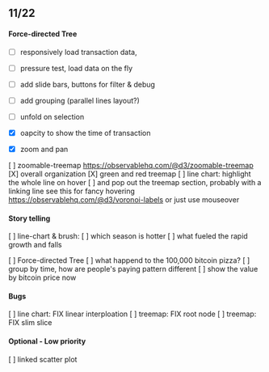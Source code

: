## 11/22

#### Force-directed Tree
- [ ] responsively load transaction data,
 - [ ] pressure test, load data on the fly
  - [ ] add slide bars, buttons for filter & debug
 - [ ] add grouping (parallel lines layout?)
 - [ ] unfold on selection
 - [x] oapcity to show the time of transaction 
 - [x] zoom and pan 


[ ] zoomable-treemap
  https://observablehq.com/@d3/zoomable-treemap
[X] overall organization
[X] green and red treemap
[ ] line chart: highlight the whole line on hover 
    [ ] and pop out the treemap section, probably with a linking line 
    see this for fancy hovering https://observablehq.com/@d3/voronoi-labels
    or just use mouseover

#### Story telling 
[ ] line-chart & brush: 
    [ ] which season is hotter
    [ ] what fueled the rapid growth and falls   

[ ] Force-directed Tree
  [ ] what happend to the 100,000 bitcoin pizza?
  [ ] group by time, how are people's paying pattern different 
  [ ] show the value by bitcoin price now 

#### Bugs
[ ] line chart: FIX linear interploation 
[ ] treemap: FIX root node
[ ] treemap: FIX slim slice 


#### Optional - Low priority

[ ] linked scatter plot